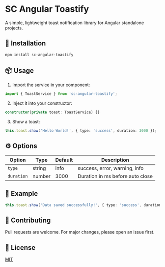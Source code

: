 # SC Angular Toastify

A simple, lightweight toast notification library for Angular standalone projects.

## 🚀 Installation

```bash
npm install sc-angular-toastify
```

## 📦 Usage

1. Import the service in your component:

```ts
import { ToastService } from 'sc-angular-toastify';
```

2. Inject it into your constructor:

```ts
constructor(private toast: ToastService) {}
```

3. Show a toast:

```ts
this.toast.show('Hello World!', { type: 'success', duration: 3000 });
```

## ⚙️ Options

| Option     | Type   | Default | Description                      |
| ---------- | ------ | ------- | -------------------------------- |
| `type`     | string | info    | success, error, warning, info    |
| `duration` | number | 3000    | Duration in ms before auto close |

## 📜 Example

```ts
this.toast.show('Data saved successfully!', { type: 'success', duration: 5000 });
```

## 🤝 Contributing

Pull requests are welcome. For major changes, please open an issue first.

## 📄 License

[MIT](LICENSE)
